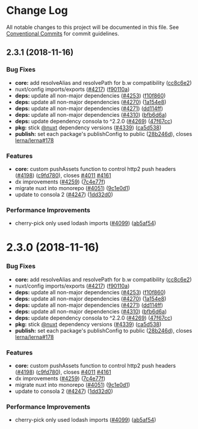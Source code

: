 # Change Log

All notable changes to this project will be documented in this file.
See [Conventional Commits](https://conventionalcommits.org) for commit guidelines.

## 2.3.1 (2018-11-16)


### Bug Fixes

* **core:** add resolveAlias and resolvePath for b.w compatibility ([cc8c6e2](https://github.com/nuxt/nuxt.js/commit/cc8c6e2))
* nuxt/config imports/exports ([#4217](https://github.com/nuxt/nuxt.js/issues/4217)) ([f90110a](https://github.com/nuxt/nuxt.js/commit/f90110a))
* **deps:** update all non-major dependencies ([#4253](https://github.com/nuxt/nuxt.js/issues/4253)) ([f10f860](https://github.com/nuxt/nuxt.js/commit/f10f860))
* **deps:** update all non-major dependencies ([#4270](https://github.com/nuxt/nuxt.js/issues/4270)) ([1a154e8](https://github.com/nuxt/nuxt.js/commit/1a154e8))
* **deps:** update all non-major dependencies ([#4271](https://github.com/nuxt/nuxt.js/issues/4271)) ([dd114ff](https://github.com/nuxt/nuxt.js/commit/dd114ff))
* **deps:** update all non-major dependencies ([#4310](https://github.com/nuxt/nuxt.js/issues/4310)) ([bfb6d6a](https://github.com/nuxt/nuxt.js/commit/bfb6d6a))
* **deps:** update dependency consola to ^2.2.0 ([#4269](https://github.com/nuxt/nuxt.js/issues/4269)) ([47f67cc](https://github.com/nuxt/nuxt.js/commit/47f67cc))
* **pkg:** stick [@nuxt](https://github.com/nuxt) dependency versions ([#4339](https://github.com/nuxt/nuxt.js/issues/4339)) ([ca5d538](https://github.com/nuxt/nuxt.js/commit/ca5d538))
* **publish:** set each package's publishConfig to public ([28b246d](https://github.com/nuxt/nuxt.js/commit/28b246d)), closes [lerna/lerna#178](https://github.com/lerna/lerna/issues/178)


### Features

* **core:** custom pushAssets function to control http2 push headers ([#4198](https://github.com/nuxt/nuxt.js/issues/4198)) ([c9fd780](https://github.com/nuxt/nuxt.js/commit/c9fd780)), closes [#4011](https://github.com/nuxt/nuxt.js/issues/4011) [#4161](https://github.com/nuxt/nuxt.js/issues/4161)
* dx improvements ([#4259](https://github.com/nuxt/nuxt.js/issues/4259)) ([7c4e77f](https://github.com/nuxt/nuxt.js/commit/7c4e77f))
* migrate nuxt into monorepo ([#4051](https://github.com/nuxt/nuxt.js/issues/4051)) ([9c1e0d1](https://github.com/nuxt/nuxt.js/commit/9c1e0d1))
* update to consola 2 ([#4247](https://github.com/nuxt/nuxt.js/issues/4247)) ([1dd32d0](https://github.com/nuxt/nuxt.js/commit/1dd32d0))


### Performance Improvements

* cherry-pick only used lodash imports ([#4099](https://github.com/nuxt/nuxt.js/issues/4099)) ([ab5af54](https://github.com/nuxt/nuxt.js/commit/ab5af54))





# 2.3.0 (2018-11-16)


### Bug Fixes

* **core:** add resolveAlias and resolvePath for b.w compatibility ([cc8c6e2](https://github.com/nuxt/nuxt.js/commit/cc8c6e2))
* nuxt/config imports/exports ([#4217](https://github.com/nuxt/nuxt.js/issues/4217)) ([f90110a](https://github.com/nuxt/nuxt.js/commit/f90110a))
* **deps:** update all non-major dependencies ([#4253](https://github.com/nuxt/nuxt.js/issues/4253)) ([f10f860](https://github.com/nuxt/nuxt.js/commit/f10f860))
* **deps:** update all non-major dependencies ([#4270](https://github.com/nuxt/nuxt.js/issues/4270)) ([1a154e8](https://github.com/nuxt/nuxt.js/commit/1a154e8))
* **deps:** update all non-major dependencies ([#4271](https://github.com/nuxt/nuxt.js/issues/4271)) ([dd114ff](https://github.com/nuxt/nuxt.js/commit/dd114ff))
* **deps:** update all non-major dependencies ([#4310](https://github.com/nuxt/nuxt.js/issues/4310)) ([bfb6d6a](https://github.com/nuxt/nuxt.js/commit/bfb6d6a))
* **deps:** update dependency consola to ^2.2.0 ([#4269](https://github.com/nuxt/nuxt.js/issues/4269)) ([47f67cc](https://github.com/nuxt/nuxt.js/commit/47f67cc))
* **pkg:** stick [@nuxt](https://github.com/nuxt) dependency versions ([#4339](https://github.com/nuxt/nuxt.js/issues/4339)) ([ca5d538](https://github.com/nuxt/nuxt.js/commit/ca5d538))
* **publish:** set each package's publishConfig to public ([28b246d](https://github.com/nuxt/nuxt.js/commit/28b246d)), closes [lerna/lerna#178](https://github.com/lerna/lerna/issues/178)


### Features

* **core:** custom pushAssets function to control http2 push headers ([#4198](https://github.com/nuxt/nuxt.js/issues/4198)) ([c9fd780](https://github.com/nuxt/nuxt.js/commit/c9fd780)), closes [#4011](https://github.com/nuxt/nuxt.js/issues/4011) [#4161](https://github.com/nuxt/nuxt.js/issues/4161)
* dx improvements ([#4259](https://github.com/nuxt/nuxt.js/issues/4259)) ([7c4e77f](https://github.com/nuxt/nuxt.js/commit/7c4e77f))
* migrate nuxt into monorepo ([#4051](https://github.com/nuxt/nuxt.js/issues/4051)) ([9c1e0d1](https://github.com/nuxt/nuxt.js/commit/9c1e0d1))
* update to consola 2 ([#4247](https://github.com/nuxt/nuxt.js/issues/4247)) ([1dd32d0](https://github.com/nuxt/nuxt.js/commit/1dd32d0))


### Performance Improvements

* cherry-pick only used lodash imports ([#4099](https://github.com/nuxt/nuxt.js/issues/4099)) ([ab5af54](https://github.com/nuxt/nuxt.js/commit/ab5af54))
